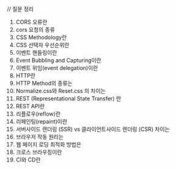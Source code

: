 // 질문 정리
1. CORS 오류란
2. cors 요청의 종류
3. CSS Methodology란
4. CSS 선택자 우선순위란
5. 이벤트 핸들링이란
6. Event Bubbling and Capturing이란
7. 이벤트 위임(event delegation)이란
8. HTTP란
9. HTTP Method의 종류는
10. Normalize.css와 Reset.css 의 차이는
11. REST (Representational State Transfer) 란
12. REST API란
13. 리플로우(reflow)란
14. 리페인팅(repaint)이란
15. 서버사이드 렌더링 (SSR) vs 클라이언트사이드 렌더링 (CSR) 차이는
16. 브라우저 작동 원리는
17. 웹 페이지 로딩 최적화 방법은
18. 크로스 브라우징이란
19. CI와 CD란

